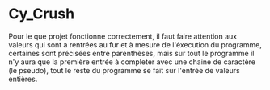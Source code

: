 # Cy_Crush

Pour le que projet fonctionne correctement, il faut faire attention aux valeurs qui sont a rentrées au fur et à mesure de l'éxecution du programme, certaines sont précisées entre parenthèses, mais sur tout le programme il n'y aura que la première entrée à completer avec une chaine de caractère (le pseudo), tout le reste du programme se fait sur l'entrée de valeurs entières.

